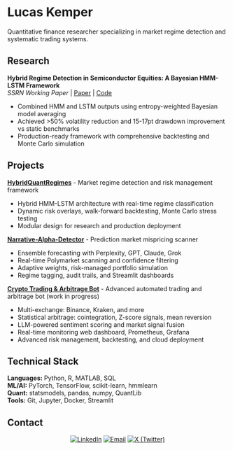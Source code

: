 # Lucas Kemper

Quantitative finance researcher specializing in market regime detection and systematic trading systems.

## Research

**Hybrid Regime Detection in Semiconductor Equities: A Bayesian HMM-LSTM Framework**  
*SSRN Working Paper* | [Paper](https://papers.ssrn.com/sol3/papers.cfm?abstract_id=5366835) | [Code](https://github.com/lucaskemper/hybridquantregimes)

- Combined HMM and LSTM outputs using entropy-weighted Bayesian model averaging
- Achieved >50% volatility reduction and 15-17pt drawdown improvement vs static benchmarks
- Production-ready framework with comprehensive backtesting and Monte Carlo simulation

## Projects

**[HybridQuantRegimes](https://github.com/lucaskemper/hybridquantregimes)** - Market regime detection and risk management framework
- Hybrid HMM-LSTM architecture with real-time regime classification
- Dynamic risk overlays, walk-forward backtesting, Monte Carlo stress testing
- Modular design for research and production deployment

**[Narrative-Alpha-Detector](https://github.com/lucaskemper/narrative-alpha-detector)** - Prediction market mispricing scanner
  - Ensemble forecasting with Perplexity, GPT, Claude, Grok  
  - Real-time Polymarket scanning and confidence filtering  
  - Adaptive weights, risk-managed portfolio simulation  
  - Regime tagging, audit trails, and Streamlit dashboards

**[Crypto Trading & Arbitrage Bot](https://github.com/lucaskemper/cryptotrading)** - Advanced automated trading and arbitrage bot (work in progress)
- Multi-exchange: Binance, Kraken, and more
- Statistical arbitrage: cointegration, Z-score signals, mean reversion
- LLM-powered sentiment scoring and market signal fusion
- Real-time monitoring web dashboard, Prometheus, Grafana
- Advanced risk management, backtesting, and cloud deployment

## Technical Stack

**Languages:** Python, R, MATLAB, SQL  
**ML/AI:** PyTorch, TensorFlow, scikit-learn, hmmlearn  
**Quant:** statsmodels, pandas, numpy, QuantLib  
**Tools:** Git, Jupyter, Docker, Streamlit

## Contact


<div align="center">

[![LinkedIn](https://img.shields.io/badge/LinkedIn-0077B5?style=for-the-badge&logo=linkedin&logoColor=white)](https://www.linkedin.com/in/lucaskemper/) 
[![Email](https://img.shields.io/badge/Email-D14836?style=for-the-badge&logo=gmail&logoColor=white)](mailto:lucas.kemper01@gmail.com)
[![X (Twitter)](https://img.shields.io/badge/X-1DA1F2?style=for-the-badge&logo=x&logoColor=white)](https://x.com/lucaskemperrr)

</div>
